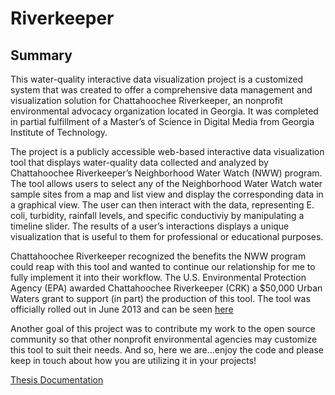# Riverkeeper

## Summary

This water-quality interactive data visualization project is a customized system that was created to offer a comprehensive data management and visualization solution for Chattahoochee Riverkeeper, an nonprofit environmental advocacy organization located in Georgia. It was completed in partial fulfillment of a Master’s of Science in Digital Media from Georgia Institute of Technology.

The project is a publicly accessible web-based interactive data visualization tool that displays water-quality data collected and analyzed by Chattahoochee Riverkeeper’s Neighborhood Water Watch (NWW) program. The tool allows users to select any of the Neighborhood Water Watch water sample sites from a map and list view and display the corresponding data in a graphical view. The user can then interact with the data, representing E. coli, turbidity, rainfall levels, and specific conductiviy by manipulating a timeline slider. The results of a user’s interactions displays a unique visualization that is useful to them for professional or educational purposes.

Chattahoochee Riverkeeper recognized the benefits the NWW program could reap with this tool and wanted to continue our relationship for me to fully implement it into their workflow. The U.S. Environmental Protection Agency (EPA) awarded Chattahoochee Riverkeeper (CRK) a $50,000 Urban Waters grant to support (in part) the production of this tool. The tool was officially rolled out in June 2013 and can be seen [here](http://www.chattahoochee.org/nww/)

Another goal of this project was to contribute my work to the open source community so that other nonprofit environmental agencies may customize this tool to suit their needs. And so, here we are...enjoy the code and please keep in touch about how you are utilizing it in your projects!

[Thesis Documentation](https://github.com/laurenlangley/riverkeeper/blob/master/Langley_Thesis_Documentation.pdf)
